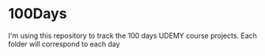 # 100Days

I'm using this repository to track the 100 days UDEMY course projects.
Each folder will correspond to each day
